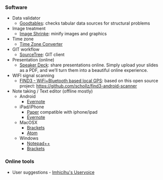 ### Software
* Data validator
    - [Goodtables](http://try.goodtables.io/): checks tabular data sources for structural problems
* Image treatment
    - [Image Shrinke](https://github.com/stefansl/image-shrinker): minify images and graphics
* Time zone
    - [Time Zone Converter](https://timezoneconverterapp.com/#download)
* GIT workflow
    - [SourceTree](https://www.sourcetreeapp.com/): GIT client
* Presentation (online)
    - [Speaker Deck](https://speakerdeck.com/): share presentations online. Simply upload your slides as a PDF, and we’ll turn them into a beautiful online experience.
* WIFI signal scanning
    - [FIND3 - WiFi+Bluetooth based local GPS](https://play.google.com/store/apps/details?id=com.internalpositioning.find3.find3app): based on this open source project: https://github.com/schollz/find3-android-scanner
* Note taking / Text editor (offline mostly)
    * Android
        - [Evernote](https://play.google.com/store/apps/details?id=com.evernote&hl=es_419)
    * iPad/iPhone
        - [Paper](https://apps.apple.com/es/app/paper/id506003812) compatible with iphone/ipad
        - [Evernote](https://apps.apple.com/ar/app/evernote/id281796108)
    * MacOSX
        - [Brackets](http://brackets.io/)
        - [Atom](https://atom.io/)
    * Windows
        - [Notepad++](https://notepad-plus-plus.org/)
        - [Brackets](http://brackets.io/)
        
### Online tools
* User suggestions
        - [Imhicihu's Uservoice](https://imhicihu.uservoice.com/)
